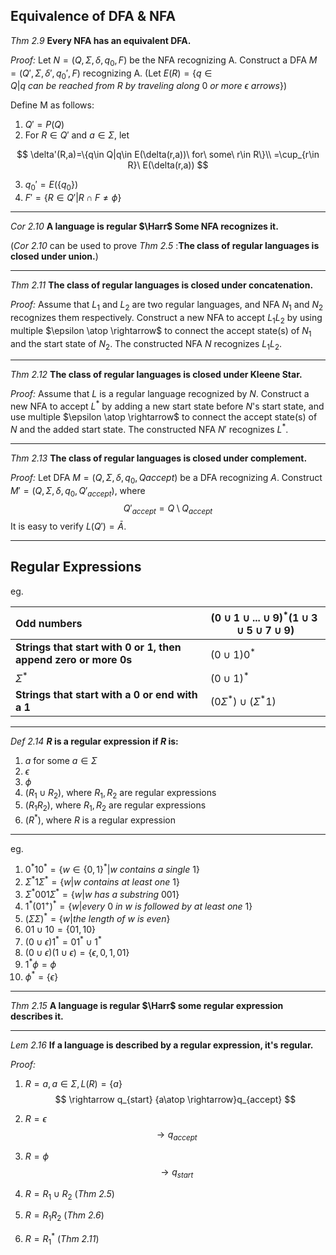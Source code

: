 ## Equivalence of DFA & NFA

*Thm 2.9* **Every NFA has an equivalent DFA.**

*Proof:* Let $N=(Q,\Sigma,\delta,q_0,F)$ be the NFA recognizing A. Construct a DFA $M=(Q',\Sigma,\delta',q_0',F)$ recognizing A. (Let $E(R)=\{q\in Q|q\ can\ be\ reached\ from\ R\ by\ traveling\ along\ 0\ or\ more\ \epsilon\ arrows\}$)

Define M as follows:

1. $Q'=P(Q)$
2. For $R\in Q'$ and $a\in \Sigma$, let

$$
\delta'(R,a)=\{q\in Q|q\in E(\delta(r,a))\ for\ some\ r\in R\}\\
=\cup_{r\in R}\ E(\delta(r,a))
$$

3. $q_0'=E(\{q_0\})$
4. $F'=\{R\in Q'|R\cap F\neq \phi\}$​

***

*Cor 2.10* **A language is regular $\Harr$ Some NFA recognizes it.**

(*Cor 2.10* can be used to prove *Thm 2.5* :**The class of regular languages is closed under union.**)

***

*Thm 2.11* **The class of regular languages is closed under concatenation.**

*Proof:* Assume that $L_1$ and $L_2$ are two regular languages, and NFA $N_1$ and $N_2$ recognizes them respectively. Construct a  new NFA to accept $L_1L_2$ by using multiple $\epsilon \atop \rightarrow$ to connect the accept state(s) of $N_1$ and the start state of $N_2$. The constructed NFA $N$ recognizes $L_1L_2$​.

***

*Thm 2.12* **The class of regular languages is closed under Kleene Star.**

*Proof:* Assume that $L$ is a regular language recognized by $N$. Construct a new NFA to accept $L^*$ by adding a new start state before $N$'s start state, and use multiple $\epsilon \atop \rightarrow$ to connect the accept state(s) of $N$ and the added start state. The constructed NFA $N'$ recognizes $L^*$​.

***

*Thm 2.13* **The class of regular languages is closed under complement.**

*Proof:* Let DFA $M=(Q,\Sigma ,\delta, q_0,Q{accept})$ be a DFA recognizing $A$. Construct $M'=(Q,\Sigma,\delta,q_0,Q'_{accept})$, where
$$
Q'_{accept}=Q\setminus Q_{accept}
$$
It is easy to verify $L(Q')=\bar{A}$​.

***

## Regular Expressions

eg. 

| **Odd numbers**                                              | $(0\cup1\cup...\cup9)^*(1\cup3\cup5\cup7\cup9)$ |
| :----------------------------------------------------------- | ----------------------------------------------- |
| **Strings that start with 0 or 1, then append zero or more 0s** | $(0\cup1)0^*$                                   |
| $\Sigma^*$                                                   | $(0\cup1)^*$                                    |
| **Strings that start with a 0 or end with a 1**              | $(0\Sigma^*)\cup(\Sigma^*1)$                    |

***

*Def 2.14* **$R$ is a regular expression if $R$ is:**

1. $a$ for some $a\in \Sigma$
2. $\epsilon$
3. $\phi$
4. $(R_1\cup R_2)$, where $R_1, R_2$ are regular expressions
5. $(R_1R_2)$, where $R_1,R_2$ are regular expressions
6. $(R^*)$, where $R$​ is a regular expression

***

eg.

1. $0^*10^*=\{w\in \{0,1\}^*|w\ contains\ a\ single\ 1\}$
2. $\Sigma^*1\Sigma^*=\{w|w\ contains\ at\ least\ one\ 1\}$
3. $\Sigma^*001\Sigma^*=\{w|w\ has\ a\ substring\ 001\}$
4. $1^*(01^+)^*=\{w|every\ 0\ in\ w\ is\ followed\ by\ at\ least\ one\ 1\}$
5. $(\Sigma \Sigma)^*=\{w|the\ length\ of\ w\ is\ even\}$
6. $01\cup10=\{01,10\}$
7. $(0\cup \epsilon)1^*=01^*\cup1^*$
8. $(0\cup \epsilon)(1\cup \epsilon)=\{\epsilon,0,1,01\}$
9. $1^*\phi=\phi$
10. $\phi^*=\{\epsilon\}$

***

*Thm 2.15* **A language is regular  $\Harr$​ some regular expression describes it.**

***

*Lem 2.16* **If a language is described by a regular expression, it's regular.**

*Proof:*

1. $R=a,a\in \Sigma,L(R)=\{a\}$​
   $$
   \rightarrow q_{start} {a\atop \rightarrow}q_{accept}
   $$

2. $R=\epsilon$​
   $$
   \rightarrow q_{accept}
   $$

3. $R=\phi$
   $$
   \rightarrow q_{start}
   $$

4. $R=R_1\cup R_2$ (*Thm 2.5*)

5. $R=R_1R_2$ (*Thm 2.6*)

6. $R=R_1^*$ (*Thm 2.11*)

